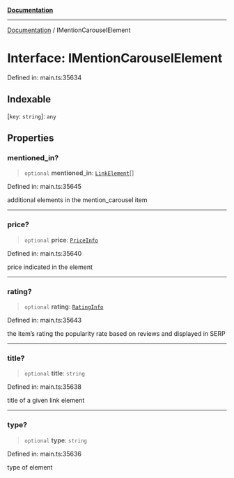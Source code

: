 [**Documentation**](../README.md)

***

[Documentation](../README.md) / IMentionCarouselElement

# Interface: IMentionCarouselElement

Defined in: main.ts:35634

## Indexable

\[`key`: `string`\]: `any`

## Properties

### mentioned\_in?

> `optional` **mentioned\_in**: [`LinkElement`](../classes/LinkElement.md)[]

Defined in: main.ts:35645

additional elements in the mention_carousel item

***

### price?

> `optional` **price**: [`PriceInfo`](../classes/PriceInfo.md)

Defined in: main.ts:35640

price indicated in the element

***

### rating?

> `optional` **rating**: [`RatingInfo`](../classes/RatingInfo.md)

Defined in: main.ts:35643

the item’s rating 
the popularity rate based on reviews and displayed in SERP

***

### title?

> `optional` **title**: `string`

Defined in: main.ts:35638

title of a given link element

***

### type?

> `optional` **type**: `string`

Defined in: main.ts:35636

type of element
